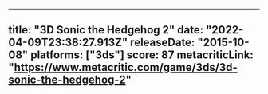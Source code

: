 
---
title: "3D Sonic the Hedgehog 2"
date: "2022-04-09T23:38:27.913Z"
releaseDate: "2015-10-08"
platforms: ["3ds"]
score: 87
metacriticLink: "https://www.metacritic.com/game/3ds/3d-sonic-the-hedgehog-2"
---
